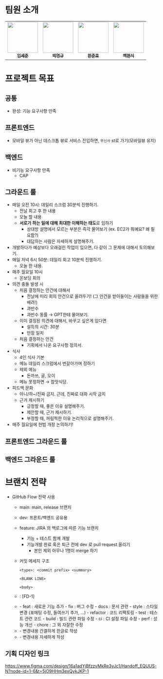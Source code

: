 # 팀원 소개

<table>
<tr>
<td align="center"><a href="https://github.com/lsj1137"><img src="https://avatars.githubusercontent.com/u/57708892?v=44" width="100px;" alt=""/><br /><sub><b>임세준</b></sub></a><br />
<td align="center"><a href="https://github.com/vvsos1"><img src="https://avatars.githubusercontent.com/u/26290830?v=4" width="100px;" alt=""/><br /><sub><b>박명규</b></sub></a><br />
<td align="center"><a href="https://github.com/GoGradually"><img src="https://avatars.githubusercontent.com/u/62929862?v=4" width="100px;" alt=""/><br /><sub><b>한준호</b></sub></a><br />
<td align="center"><a href="https://github.com/hammsik"><img src="https://avatars.githubusercontent.com/u/116339092?v=4" width="100px;" alt=""/><br /><sub><b>백현식</b></sub></a><br />
</table>

# 프로젝트 목표

## 공통

- 완성: 기능 요구사항 만족

## 프론트엔드

- 모바일 뷰가 아닌 데스크톱 뷰로 서비스 진입하면, `무신사` st로 가기(모바일뷰 유지)

## 백엔드

- 비기능 요구사항 만족
    - CAP

## 그라운드 룰

- 매일 오전 10시: 데일리 스크럼 30분씩 진행하기.
    - 전날 회고 후 한 내용
    - 오늘 할 내용
    - **서로가 하는 일에 대해 최대한 이해하는 태도**로 임하기
        - 상대방 설명에서 모르는 부분은 즉각 물어보기 (ex. EC2가 뭐예요? 왜 필요함?)
        - 대답하는 사람은 자세하게 설명해주기.
- 개발하다가 예상보다 오래걸린 작업이 있으면, 다 같이 그 문제에 대해서 토의해보기.
- 매일 저녁 6시 50분: 데일리 회고 10분씩 진행하기.
    - 오늘 한 내용.
- 매주 월요일 10시
    - 온보딩 회의
- 의견 충돌 발생 시
    - 처음 결정하는 안건에 대해서
        - 전날에 미리 회의 안건으로 올려두기! (그 안건을 받아들이는 사람들을 위한 배려!)
        - 과반수
        - 과반수 동률 → GPT한테 물어보기.
    - 이미 결정된 의견에 대해서, 바꾸고 싶은게 있다면
        - 설득의 시간: 30분
        - 만장 일치
    - 처음 결정하는 안건
        - 기획에서 나온 요구사항 정의서.
- 식사
    - 4인 식사 기본
    - 메뉴 데일리 스크럼에서 번갈아가며 정하기
    - 제외 메뉴
        - 돈까쓰, 굴, 오이
    - 메뉴 못정하면 → 참맛식당.
- 피드백 문화
    - 아니/하~/진짜 금지. 근데, 진짜로 대화 시작 금지
    - 근거 제시하기
        - 긍정할 때, 좋은 이유 설명해주기.
        - 제안할 때, 근거 제시하기.
        - 부정할 때, 꺼림찍한 이유 논리적으로 설명해주기.
- 매주 월요일에 헌법 개정 논의하기!

## 프론트엔드 그라운드 룰

## 백엔드 그라운드 룰

# 브랜치 전략

- GitHub Flow 전략 사용
    - main: main, release 브랜치
    - dev: 프론트/백엔드 공유용
    - feature: JIRA 의 백로그에 따른 기능 브랜치
        - 기능 + 테스트 함께 개발
        - 기능개발 완료 혹은 퇴근 전에 dev 로 pull request 올리기
            - 본인 제외 아무나 1명이 merge 하기
        
    - 커밋 메세지 구조
        ```
        <type>: <commit prefix> <summary>
        
        <BLANK LINE>
        
        <body>
        ```
    - <commit prefix>: [FD-1]
    - <type>
        - feat : 새로운 기능 추가
        - fix : 버그 수정
        - docs : 문서 관련
        - style : 스타일 변경 (포매팅 수정, 들여쓰기 추가, …)
        - refactor : 코드 리팩토링
        - test : 테스트 관련 코드
        - build : 빌드 관련 파일 수정
        - ci : CI 설정 파일 수정
        - perf : 성능 개선
        - chore : 그 외 자잘한 수정
    - <summary>
        - 변경내용 간결하게 한글로 작성
    - <body>
        - 변경내용 자세하게 작성



## 기획 디자인 링크

https://www.figma.com/design/16a1adYjBfzzvMkRe3yJc1/Handoff_EQUUS-N?node-id=1-6&t=5jO9HHm3exQykJKP-1
